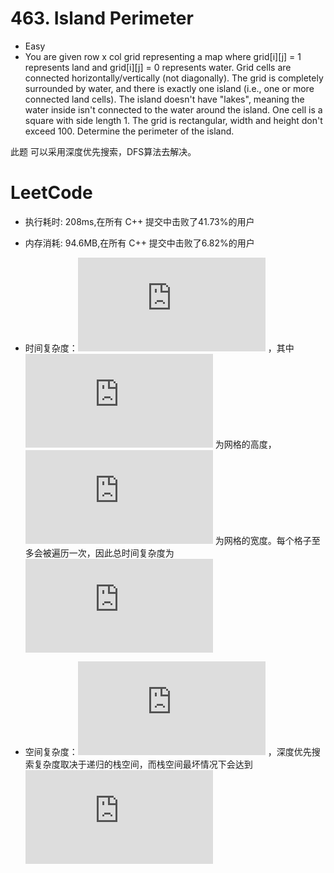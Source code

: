 # 463. Island Perimeter
 * Easy
 * You are given row x col grid representing a map where grid[i][j] = 1 represents land and grid[i][j] = 0 represents water.
   Grid cells are connected horizontally/vertically (not diagonally). The grid is completely surrounded by water, and there is exactly one island (i.e., one or more connected land cells).
   The island doesn't have "lakes", meaning the water inside isn't connected to the water around the island. One cell is a square with side length 1. The grid is rectangular, width and height don't exceed 100. Determine the perimeter of the island.
   
 
 
此题 可以采用深度优先搜索，DFS算法去解决。
# LeetCode
* 执行耗时: 208ms,在所有 C++ 提交中击败了41.73%的用户 
*  内存消耗: 94.6MB,在所有 C++ 提交中击败了6.82%的用户



* 时间复杂度：![](http://latex.codecogs.com/gif.latex?O(NM)) ，其中 ![](http://latex.codecogs.com/gif.latex?N) 为网格的高度，![](http://latex.codecogs.com/gif.latex?M) 为网格的宽度。每个格子至多会被遍历一次，因此总时间复杂度为 ![](http://latex.codecogs.com/gif.latex?O(NM))
* 空间复杂度：![](http://latex.codecogs.com/gif.latex?O(NM)) ，深度优先搜索复杂度取决于递归的栈空间，而栈空间最坏情况下会达到 ![](http://latex.codecogs.com/gif.latex?O(NM))
